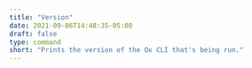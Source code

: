 ```yaml
---
title: "Version"
date: 2021-09-06T14:48:35-05:00
draft: false
type: command
short: "Prints the version of the Ox CLI that's being run."
---
```


